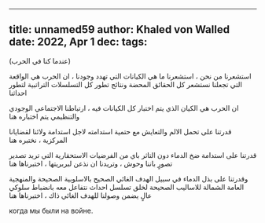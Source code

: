 
---
title: unnamed59
author: Khaled von Walled
date: 2022, Apr 1
dec:
tags:
---
(عندما كنا في الحرب)

استشعرنا من نحن ، استشعرنا ما هي الكيانات التي تهدد وجودنا ، ان الحرب هي الواقعة التي تجعلنا نستشعر كل الحقائق المحضة ونتائج تطور كل التسلسلات التراتبية لتطور احداثنا 

ان الحرب هي الكيان الذي يتم اختبار كل الكيانات فيه ، ارتباطنا الاجتماعي الوجودي والتنظيمي يتم اختباره هنا 


قدرتنا على تحمل الالم والتعايش مع حتمية استدامته لاجل استدامة ولائنا لقضايانا المركزية ، نختبره هنا


قدرتنا على استدامة ضخ الدماء دون التاثر باي من الفرضيات الاستحقارية التي تريد تصدير تصورٍ باننا وحوش ، وتريدنا ان نذعن لبربريتها ، اختبرناها هنا


وقدرتنا على بذل الدماء في سبيل الهدف الغائي الصحيح بالاسلوبية الصحيحة والمنهجية العامة الشمالة للاساليب الصحيحة لخلق تسلسل احداث نتفاعل معه بانضباط سلوكي عالٍ يضمن وصولنا للهدف الغائي ذاك ، اختبرناها هنا


когда мы были на войне.


